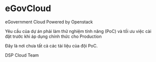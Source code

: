 ﻿eGovCloud
=========

eGovernment Cloud Powered by Openstack

Yêu cầu của dự án phải làm thử nghiệm tính năng (PoC) và tối ưu việc cài đặt trước khi áp dụng chính thức cho Production

Đây là nơi chưa tất cả các tài liệu của đội PoC. 

DSP Cloud Team
